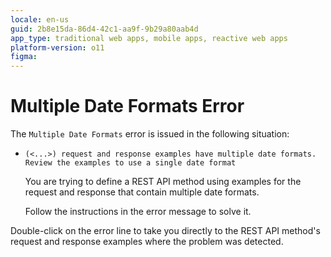 ```yaml
---
locale: en-us
guid: 2b8e15da-86d4-42c1-aa9f-9b29a80aab4d
app_type: traditional web apps, mobile apps, reactive web apps
platform-version: o11
figma:
---
```


# Multiple Date Formats Error

The `Multiple Date Formats` error is issued in the following situation:

* `(<...>) request and response examples have multiple date formats. Review the examples to use a single date format`

    You are trying to define a REST API method using examples for the request and response that contain multiple date formats.

    Follow the instructions in the error message to solve it.

Double-click on the error line to take you directly to the REST API method's request and response examples where the problem was detected. 
